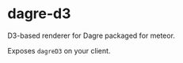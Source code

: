 dagre-d3
========

D3-based renderer for Dagre packaged for meteor.

Exposes `dagreD3` on your client.